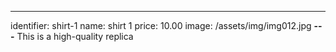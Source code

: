 ---
identifier: shirt-1
name: shirt 1
price: 10.00
image: /assets/img/img012.jpg
**---**
This is a high-quality replica
